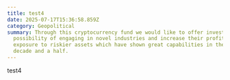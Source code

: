 ```yaml
---
title: test4
date: 2025-07-17T15:36:58.859Z
category: Geopolitical
summary: Through this cryptocurrency fund we would like to offer investors the
  possibility of engaging in novel industries and increase their profits and
  exposure to riskier assets which have shown great capabilities in the past
  decade and a half.
---
```

t﻿est4